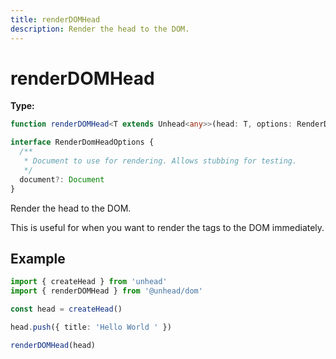 ```yaml
---
title: renderDOMHead
description: Render the head to the DOM.
---
```


# renderDOMHead

**Type:**

```ts
function renderDOMHead<T extends Unhead<any>>(head: T, options: RenderDomHeadOptions = {}): void
```

```ts
interface RenderDomHeadOptions {
  /**
   * Document to use for rendering. Allows stubbing for testing.
   */
  document?: Document
}
```

Render the head to the DOM.

This is useful for when you want to render the tags to the DOM immediately.

## Example

```ts
import { createHead } from 'unhead'
import { renderDOMHead } from '@unhead/dom'

const head = createHead()

head.push({ title: 'Hello World ' })

renderDOMHead(head)
```

